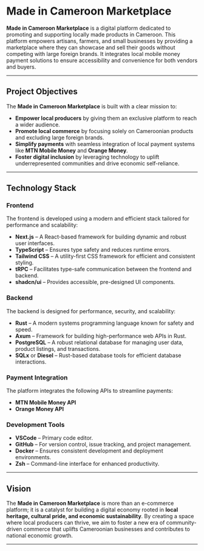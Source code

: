 # Made in Cameroon Marketplace

**Made in Cameroon Marketplace** is a digital platform dedicated to promoting and supporting locally made products in Cameroon. This platform empowers artisans, farmers, and small businesses by providing a marketplace where they can showcase and sell their goods without competing with large foreign brands. It integrates local mobile money payment solutions to ensure accessibility and convenience for both vendors and buyers.

---

## Project Objectives

The **Made in Cameroon Marketplace** is built with a clear mission to:

- **Empower local producers** by giving them an exclusive platform to reach a wider audience.
- **Promote local commerce** by focusing solely on Cameroonian products and excluding large foreign brands.
- **Simplify payments** with seamless integration of local payment systems like **MTN Mobile Money** and **Orange Money**.
- **Foster digital inclusion** by leveraging technology to uplift underrepresented communities and drive economic self-reliance.

---

## Technology Stack

### Frontend

The frontend is developed using a modern and efficient stack tailored for performance and scalability:

- **Next.js** – A React-based framework for building dynamic and robust user interfaces.
- **TypeScript** – Ensures type safety and reduces runtime errors.
- **Tailwind CSS** – A utility-first CSS framework for efficient and consistent styling.
- **tRPC** – Facilitates type-safe communication between the frontend and backend.
- **shadcn/ui** – Provides accessible, pre-designed UI components.

### Backend

The backend is designed for performance, security, and scalability:

- **Rust** – A modern systems programming language known for safety and speed.
- **Axum** – Framework for building high-performance web APIs in Rust.
- **PostgreSQL** – A robust relational database for managing user data, product listings, and transactions.
- **SQLx** or **Diesel** – Rust-based database tools for efficient database interactions.

### Payment Integration

The platform integrates the following APIs to streamline payments:

- **MTN Mobile Money API**
- **Orange Money API**

### Development Tools

- **VSCode** – Primary code editor.
- **GitHub** – For version control, issue tracking, and project management.
- **Docker** – Ensures consistent development and deployment environments.
- **Zsh** – Command-line interface for enhanced productivity.

---

## Vision

The **Made in Cameroon Marketplace** is more than an e-commerce platform; it is a catalyst for building a digital economy rooted in **local heritage, cultural pride, and economic sustainability**. By creating a space where local producers can thrive, we aim to foster a new era of community-driven commerce that uplifts Cameroonian businesses and contributes to national economic growth.

---
